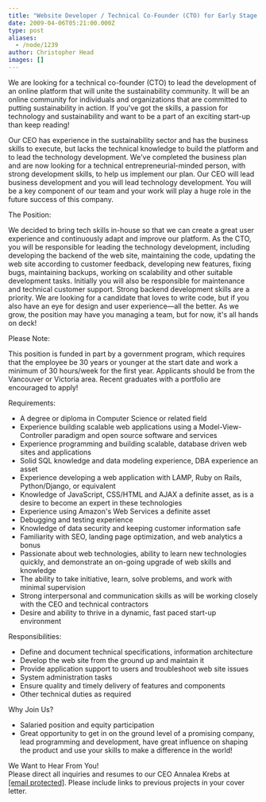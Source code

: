 ```yaml
---
title: "Website Developer / Technical Co-Founder (CTO) for Early Stage Start-Up"
date: 2009-04-06T05:21:00.000Z
type: post
aliases:
  - /node/1239
author: Christopher Head
images: []
---
```


<div class="field field-name-body field-type-text-with-summary field-label-hidden"><div class="field-items"><div class="field-item even"><p>We are looking for a technical co-founder (CTO) to lead the development of an online platform that will unite the sustainability community. It will be an online community for individuals and organizations that are committed to putting sustainability in action. If you&apos;ve got the skills, a passion for technology and sustainability and want to be a part of an exciting start-up than keep reading!</p>
<p>Our CEO has experience in the sustainability sector and has the business skills to execute, but lacks the technical knowledge to build the platform and to lead the technology development. We&apos;ve completed the business plan and are now looking for a technical entrepreneurial-minded person, with strong development skills, to help us implement our plan. Our CEO will lead business development and you will lead technology development. You will be a key component of our team and your work will play a huge role in the future success of this company.</p>
<p>The Position:</p>
<p>We decided to bring tech skills in-house so that we can create a great user experience and continuously adapt and improve our platform. As the CTO, you will be responsible for leading the technology development, including developing the backend of the web site, maintaining the code, updating the web site according to customer feedback, developing new features, fixing bugs, maintaining backups, working on scalability and other suitable development tasks. Initially you will also be responsible for maintenance and technical customer support. Strong backend development skills are a priority. We are looking for a candidate that loves to write code, but if you also have an eye for design and user experience&#x2014;all the better. As we grow, the position may have you managing a team, but for now, it&apos;s all hands on deck!</p>
<p>Please Note:</p>
<p>This position is funded in part by a government program, which requires that the employee be 30 years or younger at the start date and work a minimum of 30 hours/week for the first year. Applicants should be from the Vancouver or Victoria area. Recent graduates with a portfolio are encouraged to apply!</p>
<p>Requirements:</p>
<ul>
<li>A degree or diploma in Computer Science or related field</li>
<li>Experience building scalable web applications using a Model-View-Controller paradigm and open source software and services</li>
<li>Experience programming and building scalable, database driven web sites and applications</li>
<li>Solid SQL knowledge and data modeling experience, DBA experience an asset</li>
<li>Experience developing a web application with LAMP, Ruby on Rails, Python/Django, or equivalent</li>
<li>Knowledge of JavaScript, CSS/HTML and AJAX a definite asset, as is a desire to become an expert in these technologies</li>
<li>Experience using Amazon&apos;s Web Services a definite asset</li>
<li>Debugging and testing experience</li>
<li>Knowledge of data security and keeping customer information safe</li>
<li>Familiarity with SEO, landing page optimization, and web analytics a bonus</li>
<li>Passionate about web technologies, ability to learn new technologies quickly, and demonstrate an on-going upgrade of web skills and knowledge</li>
<li>The ability to take initiative, learn, solve problems, and work with minimal supervision</li>
<li>Strong interpersonal and communication skills as will be working closely with the CEO and technical contractors </li>
<li>Desire and ability to thrive in a dynamic, fast paced start-up environment</li>
</ul>
<p>Responsibilities:</p>
<ul>
<li>Define and document technical specifications, information architecture</li>
<li>Develop the web site from the ground up and maintain it</li>
<li>Provide application support to users and troubleshoot web site issues</li>
<li>System administration tasks</li>
<li>Ensure quality and timely delivery of features and components</li>
<li>Other technical duties as required</li>
</ul>
<p>Why Join Us?</p>
<ul>
<li>Salaried position and equity participation</li>
<li>Great opportunity to get in on the ground level of a promising company, lead programming and development, have great influence on shaping the product and use your skills to make a difference in the world!</li>
</ul>
<p>We Want to Hear From You!<br>
Please direct all inquiries and resumes to our CEO Annalea Krebs at <a href="/cdn-cgi/l/email-protection#b3daddd5dcf3d6c7dbdad0dcc0dcdfc6c7dadcddc09dd0dcde"><span class="__cf_email__" data-cfemail="462f2820290623322e2f252935292a33322f2928356825292b">[email&#xA0;protected]</span></a>. Please include links to previous projects in your cover letter.</p>
</div></div></div>    <footer>
          </footer>

